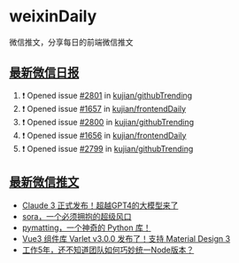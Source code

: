 # weixinDaily
微信推文，分享每日的前端微信推文

## [最新微信日报](https://github.com/kujian/weixinDaily/issues)

<!--START_SECTION:activity-->
1. ❗ Opened issue [#2801](https://github.com/kujian/githubTrending/issues/2801) in [kujian/githubTrending](https://github.com/kujian/githubTrending)
2. ❗ Opened issue [#1657](https://github.com/kujian/frontendDaily/issues/1657) in [kujian/frontendDaily](https://github.com/kujian/frontendDaily)
3. ❗ Opened issue [#2800](https://github.com/kujian/githubTrending/issues/2800) in [kujian/githubTrending](https://github.com/kujian/githubTrending)
4. ❗ Opened issue [#1656](https://github.com/kujian/frontendDaily/issues/1656) in [kujian/frontendDaily](https://github.com/kujian/frontendDaily)
5. ❗ Opened issue [#2799](https://github.com/kujian/githubTrending/issues/2799) in [kujian/githubTrending](https://github.com/kujian/githubTrending)
<!--END_SECTION:activity-->


## [最新微信推文](https://weixin.qdkfweb.cn/)

<!-- BLOG-POST-LIST:START -->
- [Claude 3 正式发布！超越GPT4的大模型来了](https://weixin.qdkfweb.cn/41018.html)
- [sora，一个必须拥抱的超级风口](https://weixin.qdkfweb.cn/41027.html)
- [pymatting，一个神奇的 Python 库！](https://weixin.qdkfweb.cn/41029.html)
- [Vue3 组件库 Varlet v3.0.0 发布了！支持 Material Design 3](https://weixin.qdkfweb.cn/41049.html)
- [工作5年，还不知道团队如何巧妙统一Node版本？](https://weixin.qdkfweb.cn/41015.html)
<!-- BLOG-POST-LIST:END -->